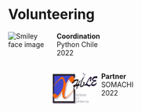 # Volunteering

<p>
<img src="https://pyday.cl/images/pythonchile.png" alt="Smiley face image"
style="float:left; width:91px; height:91px;">
<span style="vertical-align:bottom">
&nbsp <strong> Coordination</strong> <br>
&nbsp Python Chile <br>
&nbsp 2022 <br><br>
</span>
</p>

<p>
<img src="../../images/somachi_svg.svg" alt="Smiley face image"
style="float:left; width:91px; height:65px;">
<span style="vertical-align:bottom">
&nbsp <strong> Partner</strong> <br>
&nbsp SOMACHI <br>
&nbsp 2022
</span>
</p>
